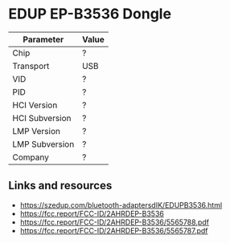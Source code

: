 # EDUP EP-B3536 Dongle

| Parameter      | Value |
| -------------- | ----- |
| Chip           | ?     |
| Transport      | USB   |
| VID            | ?     |
| PID            | ?     |
| HCI Version    | ?     |
| HCI Subversion | ?     |
| LMP Version    | ?     |
| LMP Subversion | ?     |
| Company        | ?     |

## Links and resources

- <https://szedup.com/bluetooth-adaptersdIK/EDUPB3536.html>
- <https://fcc.report/FCC-ID/2AHRDEP-B3536>
- <https://fcc.report/FCC-ID/2AHRDEP-B3536/5565788.pdf>
- <https://fcc.report/FCC-ID/2AHRDEP-B3536/5565787.pdf>

